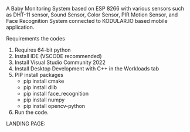 A Baby Monitoring System based on ESP 8266 with various sensors such as DHT-11 sensor, Sound Sensor, Color Sensor, PIR Motion Sensor, and Face Recognition System connected to KODULAR.IO based mobile application.

Requirements the codes

1. Requires 64-bit python
2. Install IDE (VSCODE recommended)
3. Install Visual Studio Community 2022
4. Install Desktop Development with C++ in the Workloads tab
5. PIP install packages
    - pip install cmake
    - pip install dlib
    - pip install face_recognition
    - pip install numpy
    - pip install opencv-python
6. Run the code. 


LANDING PAGE:


